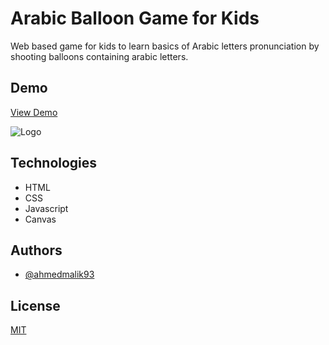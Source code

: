 
# Arabic Balloon Game for Kids

Web based game for kids to learn basics of Arabic letters pronunciation by shooting balloons containing arabic letters.





## Demo

[View Demo](https://arabic-balloon-game.web.app/)


![Logo](https://arabic-balloon-game.web.app/assets/images/bal1.png)


## Technologies

- HTML
- CSS
- Javascript
- Canvas
## Authors

- [@ahmedmalik93](https://github.com/ahmedmalik93)


## License

[MIT](https://choosealicense.com/licenses/mit/)

